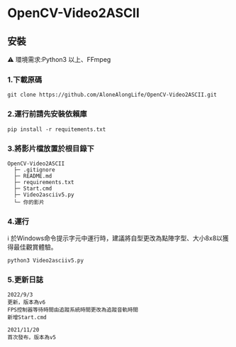 # OpenCV-Video2ASCII

## 安裝
:warning: 環境需求:Python3 以上、FFmpeg
### 1.下載原碼
```
git clone https://github.com/AloneAlongLife/OpenCV-Video2ASCII.git
```

### 2.運行前請先安裝依賴庫
```
pip install -r requitements.txt
```

### 3.將影片檔放置於根目錄下
```
OpenCV-Video2ASCII
  ├─ .gitignore
  ├─ README.md
  ├─ requirements.txt
  ├─ Start.cmd
  ├─ Video2asciiv5.py
  └─ 你的影片
```

### 4.運行
:information_source: 於Windows命令提示字元中運行時，建議將自型更改為點陣字型、大小8x8以獲得最佳觀賞體驗。
```
python3 Video2asciiv5.py
```

### 5.更新日誌
```
2022/9/3
更新，版本為v6
FPS控制器等待時間由追蹤系統時間更改為追蹤音軌時間
新增Start.cmd

2021/11/20
首次發布，版本為v5
```